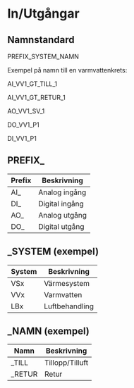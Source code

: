 # In/Utgångar

## Namnstandard

PREFIX_SYSTEM_NAMN

Exempel på namn till en varmvattenkrets:

AI_VV1_GT_TILL_1

AI_VV1_GT_RETUR_1

AO_VV1_SV_1

DO_VV1_P1

DI_VV1_P1

## PREFIX_

| Prefix | Beskrivning |
| --- | --- |
| AI_ | Analog ingång |
| DI_ | Digital ingång |
| AO_ | Analog utgång |
| DO_ | Digital utgång |

## _SYSTEM (exempel)

| System | Beskrivning |
| --- | --- |
| VSx | Värmesystem |
| VVx | Varmvatten |
| LBx | Luftbehandling |

## _NAMN (exempel)

| Namn | Beskrivning |
| --- | --- |
| _TILL | Tillopp/Tilluft |
| _RETUR | Retur |
